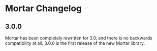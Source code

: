 # Mortar Changelog

## 3.0.0

Mortar has been completely rewritten for 3.0, and there is no backwards compatibility at all. 3.0.0 is the first release of the new Mortar library.